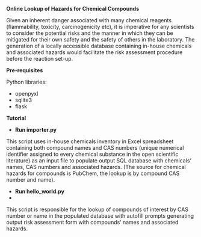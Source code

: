
**Online Lookup of Hazards for Chemical Compounds**

Given an inherent danger associated with many chemical reagents (flammability, toxicity, carcinogenicity etc), it is imperative for any scientists to consider the potential risks and the manner in which they can be mitigated for their own safety and the safety of others in the laboratory. The generation of a locally accessible database containing in-house chemicals and associated hazards would facilitate the risk assessment procedure before the reaction set-up.

**Pre-requisites**

Python libraries:

* openpyxl
*	sqlite3
*	flask

**Tutorial**

* **Run importer.py**

This script uses in-house chemicals inventory in Excel spreadsheet containing both compound names and CAS numbers (unique numerical identifier assigned to every chemical substance in the open scientific literature) as an input file to populate output SQL database with chemicals’ names, CAS numbers and associated hazards. (The source for chemical hazards for compounds is PubChem, the lookup is by compound CAS number and name).

* **Run hello_world.py**
* 
This script is responsible for the lookup of compounds of interest by CAS number or name in the populated database with autofill prompts generating output risk assessment form with compounds’ names and associated hazards.
